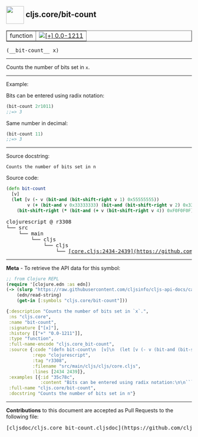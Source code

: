 ## <img width="48px" valign="middle" src="http://i.imgur.com/Hi20huC.png"> cljs.core/bit-count

 <table border="1">
<tr>

<td>function</td>
<td><a href="https://github.com/cljsinfo/cljs-api-docs/tree/0.0-1211"><img valign="middle" alt="[+] 0.0-1211" src="https://img.shields.io/badge/+-0.0--1211-lightgrey.svg"></a> </td>
</tr>
</table>

 <samp>
(__bit-count__ x)<br>
</samp>

---

Counts the number of bits set in `x`.

---

Example:

Bits can be entered using radix notation:

```clj
(bit-count 2r1011)
;;=> 3
```

Same number in decimal:

```clj
(bit-count 11)
;;=> 3
```

---


Source docstring:

```
Counts the number of bits set in n
```

Source code:

```clj
(defn bit-count
  [v]
  (let [v (- v (bit-and (bit-shift-right v 1) 0x55555555))
        v (+ (bit-and v 0x33333333) (bit-and (bit-shift-right v 2) 0x33333333))]
    (bit-shift-right (* (bit-and (+ v (bit-shift-right v 4)) 0xF0F0F0F) 0x1010101) 24)))
```

 <pre>
clojurescript @ r3308
└── src
    └── main
        └── cljs
            └── cljs
                └── <ins>[core.cljs:2434-2439](https://github.com/clojure/clojurescript/blob/r3308/src/main/cljs/cljs/core.cljs#L2434-L2439)</ins>
</pre>


---

__Meta__ - To retrieve the API data for this symbol:

```clj
;; from Clojure REPL
(require '[clojure.edn :as edn])
(-> (slurp "https://raw.githubusercontent.com/cljsinfo/cljs-api-docs/catalog/cljs-api.edn")
    (edn/read-string)
    (get-in [:symbols "cljs.core/bit-count"]))
```

```clj
{:description "Counts the number of bits set in `x`.",
 :ns "cljs.core",
 :name "bit-count",
 :signature ["[x]"],
 :history [["+" "0.0-1211"]],
 :type "function",
 :full-name-encode "cljs.core_bit-count",
 :source {:code "(defn bit-count\n  [v]\n  (let [v (- v (bit-and (bit-shift-right v 1) 0x55555555))\n        v (+ (bit-and v 0x33333333) (bit-and (bit-shift-right v 2) 0x33333333))]\n    (bit-shift-right (* (bit-and (+ v (bit-shift-right v 4)) 0xF0F0F0F) 0x1010101) 24)))",
          :repo "clojurescript",
          :tag "r3308",
          :filename "src/main/cljs/cljs/core.cljs",
          :lines [2434 2439]},
 :examples [{:id "35c78c",
             :content "Bits can be entered using radix notation:\n\n```clj\n(bit-count 2r1011)\n;;=> 3\n```\n\nSame number in decimal:\n\n```clj\n(bit-count 11)\n;;=> 3\n```"}],
 :full-name "cljs.core/bit-count",
 :docstring "Counts the number of bits set in n"}

```

---

__Contributions__ to this document are accepted as Pull Requests to the following file:

 <pre>
[cljsdoc/cljs.core_bit-count.cljsdoc](https://github.com/cljsinfo/cljs-api-docs/blob/master/cljsdoc/cljs.core_bit-count.cljsdoc)
</pre>


